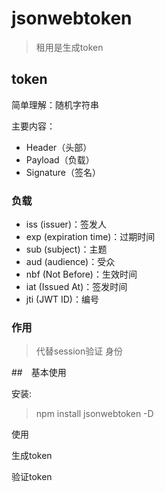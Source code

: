 # jsonwebtoken

> 租用是生成token 


## token

简单理解：随机字符串

主要内容：
- Header（头部）
- Payload（负载）
- Signature（签名）


### 负载
- iss (issuer)：签发人
- exp (expiration time)：过期时间
- sub (subject)：主题
- aud (audience)：受众
- nbf (Not Before)：生效时间
- iat (Issued At)：签发时间
- jti (JWT ID)：编号

### 作用

> 代替session验证 身份


##　基本使用

安装:

> npm install jsonwebtoken -D

使用

生成token


验证token 